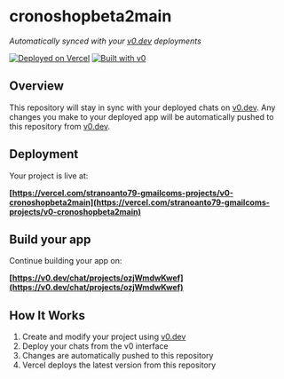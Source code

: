 # cronoshopbeta2main

*Automatically synced with your [v0.dev](https://v0.dev) deployments*

[![Deployed on Vercel](https://img.shields.io/badge/Deployed%20on-Vercel-black?style=for-the-badge&logo=vercel)](https://vercel.com/stranoanto79-gmailcoms-projects/v0-cronoshopbeta2main)
[![Built with v0](https://img.shields.io/badge/Built%20with-v0.dev-black?style=for-the-badge)](https://v0.dev/chat/projects/ozjWmdwKwef)

## Overview

This repository will stay in sync with your deployed chats on [v0.dev](https://v0.dev).
Any changes you make to your deployed app will be automatically pushed to this repository from [v0.dev](https://v0.dev).

## Deployment

Your project is live at:

**[https://vercel.com/stranoanto79-gmailcoms-projects/v0-cronoshopbeta2main](https://vercel.com/stranoanto79-gmailcoms-projects/v0-cronoshopbeta2main)**

## Build your app

Continue building your app on:

**[https://v0.dev/chat/projects/ozjWmdwKwef](https://v0.dev/chat/projects/ozjWmdwKwef)**

## How It Works

1. Create and modify your project using [v0.dev](https://v0.dev)
2. Deploy your chats from the v0 interface
3. Changes are automatically pushed to this repository
4. Vercel deploys the latest version from this repository
